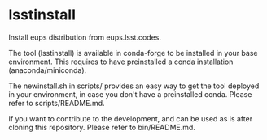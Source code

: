 lsstinstall
===========

Install eups distribution from eups.lsst.codes.

The tool (lsstinstall) is available in conda-forge to be installed in your base environment.
This requires to have preinstalled a conda installation (anaconda/miniconda).

The newinstall.sh in scripts/ provides an easy way to get the
tool deployed in your environment, in case you don't have a preinstalled conda.
Please refer to scripts/README.md.

If you want to contribute to the development,
and can be used as is after cloning this repository.
Please refer to bin/README.md.
